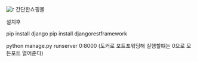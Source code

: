 ![r](https://user-images.githubusercontent.com/59993079/122453135-fbdd2780-cfe4-11eb-8d0d-2f35c6ccd61f.png)
간단한쇼핑몰

설치후

pip install django
pip install djangorestframework

python manage.py runserver 0:8000 (도커로 포트포워딩해 실행할떄는 0으로 모든포트 열어준다)
